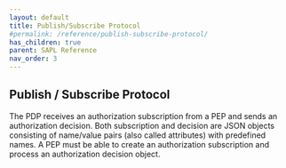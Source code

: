 ```yaml
---
layout: default
title: Publish/Subscribe Protocol
#permalink: /reference/publish-subscribe-protocol/
has_children: true
parent: SAPL Reference
nav_order: 3
---
```


## Publish / Subscribe Protocol

The PDP receives an authorization subscription from a PEP and sends an authorization decision. Both subscription and decision are JSON objects consisting of name/value pairs (also called attributes) with predefined names. A PEP must be able to create an authorization subscription and process an authorization decision object.